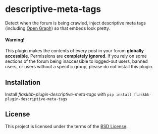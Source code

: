 descriptive-meta-tags
=====================


Detect when the forum is being crawled, inject descriptive meta tags (including [Open Graph](http://ogp.me/)) so that embeds look pretty.

#### Warning!

This plugin makes the contents of every post in your forum **globally accessible**. Permissions are **completely ignored**. If you rely on some sections of the forum being inaccessible to logged-out users, banned users, or users without a specific group, please do not install this plugin.


Installation
------------

Install *flaskbb-plugin-descriptive-meta-tags* with
``pip install flaskbb-plugin-descriptive-meta-tags``


License
-------
This project is licensed under the terms of the [BSD License](/LICENSE).
